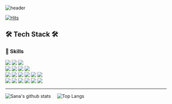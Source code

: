 ![header](https://capsule-render.vercel.app/api?type=wave&color=auto&height=300&section=header&text=Sana's%20GitHub👋&fontSize=90)


[![Hits](https://hits.seeyoufarm.com/api/count/incr/badge.svg?url=https%3A%2F%2Fgithub.com%2Fsana-20&count_bg=%23A2C83D&title_bg=%23A748D1&icon=&icon_color=%23E7E7E7&title=hits&edge_flat=false)](https://hits.seeyoufarm.com)               

<h2>🛠 Tech Stack 🛠</h2>


<div> 
  <h3>🚀 Skills</h3>
  <img src="https://img.shields.io/badge/Android-3DDC84?style=for-the-badge&logo=android&logoColor=white"/>
  <img src="https://img.shields.io/badge/Java-ED8B00?style=for-the-badge&logo=java&logoColor=white"> 
  <img src="https://img.shields.io/badge/Kotlin-0095D5?&style=for-the-badge&logo=kotlin&logoColor=white"> 

  <br>  
  <img src="https://img.shields.io/badge/iOS-000000?style=for-the-badge&logo=ios&logoColor=white">
  <img src="https://img.shields.io/badge/Swift-FA7343?style=for-the-badge&logo=swift&logoColor=white"> 
  <img src="https://img.shields.io/badge/Flutter-02569B?style=for-the-badge&logo=flutter&logoColor=white">
  <img src="https://img.shields.io/badge/Dart-0175C2?style=for-the-badge&logo=dart&logoColor=white">

  <br>
  <img src="https://img.shields.io/badge/c++-00599C?style=for-the-badge&logo=c%2B%2B&logoColor=white">
  <img src="https://img.shields.io/badge/python-3776AB?style=for-the-badge&logo=python&logoColor=white"> 
  <img src="https://img.shields.io/badge/HTML-239120?style=for-the-badge&logo=html5&logoColor=white"> 
  <img src="https://img.shields.io/badge/CSS-239120?&style=for-the-badge&logo=css3&logoColor=white"> 
  <img src="https://img.shields.io/badge/JavaScript-F7DF1E?style=for-the-badge&logo=javascript&logoColor=black">             
  <img src="https://img.shields.io/badge/PHP-777BB4?style=for-the-badge&logo=php&logoColor=white">             
  <br>

  <img src="https://img.shields.io/badge/linux-FCC624?style=for-the-badge&logo=linux&logoColor=black"> 
  <img src="https://img.shields.io/badge/amazonaws-232F3E?style=for-the-badge&logo=amazonaws&logoColor=white"> 
  <img src="https://img.shields.io/badge/mysql-4479A1?style=for-the-badge&logo=mysql&logoColor=white"> 
  <img src="https://img.shields.io/badge/firebase-FFCA28?style=for-the-badge&logo=firebase&logoColor=white">
  <img src="https://img.shields.io/badge/github-181717?style=for-the-badge&logo=github&logoColor=white">
  <img src="https://img.shields.io/badge/git-F05032?style=for-the-badge&logo=git&logoColor=white">

  <br>
  
</div>


---

![Sana's github stats](https://github-readme-stats.vercel.app/api?username=sana-20&show_icons=true&theme=ocean_dark)&nbsp;&nbsp;&nbsp;&nbsp;&nbsp;![Top Langs](https://github-readme-stats.vercel.app/api/top-langs/?username=sana-20&layout=compat)
